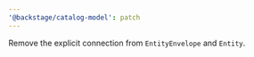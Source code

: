 ```yaml
---
'@backstage/catalog-model': patch
---
```


Remove the explicit connection from `EntityEnvelope` and `Entity`.
